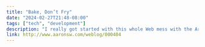 ```yaml
---
title: "Bake, Don’t Fry"
date: "2024-02-27T21:48-08:00"
tags: ["tech", "development"]
description: "I really got started with this whole Web mess with the ArsDigita Prize where I learned how to build database-backed websites by building one myself."
link: http://www.aaronsw.com/weblog/000404
---
```

